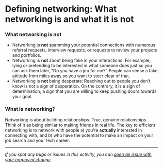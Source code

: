 # Defining networking: What networking is and what it is not

### What networking is not

- Networking is **not** spamming your potential connections with numerous referral requests, interview requests, or requests to review your projects and portfolios.
- Networking is **not** about being fake in your interactions: For example, lying or pretending to be interested in what someone does just so you can ask them later, "Do you have a job for me?" People can sense a fake attitude from miles away so you want to steer clear of that.
- Networking is **not** being desperate: Reaching out to people you don't know is not a sign of desperation. On the contrary, it is a sign of determination; a sign that you are willing to keep pushing doors towards your goal.

### What is networking?

Networking is about building relationships. True, genuine relationships. Think of it as being similar to making friends in real life. The key to efficient networking is to network with people a) you're **actually** interested in connecting with, and b) who have the potential to make an impact on your job search and your tech career.



------

_If you spot any bugs or issues in this activity, you can [open an issue with your proposed change](https://github.com/microverseinc/curriculum-transversal-skills/blob/main/git-github/articles/open_issue.md)._
